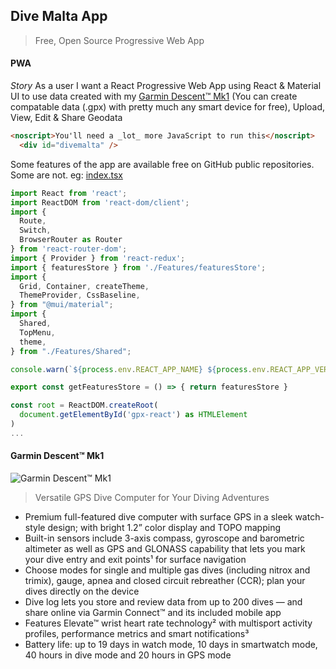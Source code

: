 ## Dive Malta App

> Free, Open Source Progressive Web App 

#### PWA

_Story_ As a user I want a React Progressive Web App using React & Material UI to use data created with my [Garmin Descent™ Mk1](https://www.garmin.com/en-US/p/568181) (You can create compatable data (.gpx) with pretty much any smart device for free), Upload, View, Edit & Share Geodata 


```html
<noscript>You'll need a _lot_ more JavaScript to run this</noscript>
  <div id="divemalta" />
```

Some features of the app are available free on GitHub public repositories. Some are not.
eg: [index.tsx](https://github.com/listingslab-software/gpx-react/blob/master/src/index.tsx)

```javascript
import React from 'react';
import ReactDOM from 'react-dom/client';
import { 
  Route, 
  Switch, 
  BrowserRouter as Router 
} from 'react-router-dom';
import { Provider } from 'react-redux';
import { featuresStore } from './Features/featuresStore';
import { 
  Grid, Container, createTheme, 
  ThemeProvider, CssBaseline,
} from "@mui/material";
import { 
  Shared,
  TopMenu,
  theme,
} from "./Features/Shared";

console.warn(`${process.env.REACT_APP_NAME} ${process.env.REACT_APP_VERSION}`);

export const getFeaturesStore = () => { return featuresStore }

const root = ReactDOM.createRoot(
  document.getElementById('gpx-react') as HTMLElement
)
...
```

#### Garmin Descent™ Mk1

![Garmin Descent™ Mk1](https://res.garmin.com/en/products/010-01760-00/v/cf-lg.jpg)

> Versatile GPS Dive Computer for Your Diving Adventures

- Premium full-featured dive computer with surface GPS in a sleek watch-style design; with bright 1.2” color display and TOPO mapping
- Built-in sensors include 3-axis compass, gyroscope and barometric altimeter as well as GPS and GLONASS capability that lets you mark your dive entry and exit points¹ for surface navigation
- Choose modes for single and multiple gas dives (including nitrox and trimix), gauge, apnea and closed circuit rebreather (CCR); plan your dives directly on the device
- Dive log lets you store and review data from up to 200 dives — and share online via Garmin Connect™ and its included mobile app
- Features Elevate™ wrist heart rate technology² with multisport activity profiles, performance metrics and smart notifications³
- Battery life: up to 19 days in watch mode, 10 days in smartwatch mode, 40 hours in dive mode and 20 hours in GPS mode